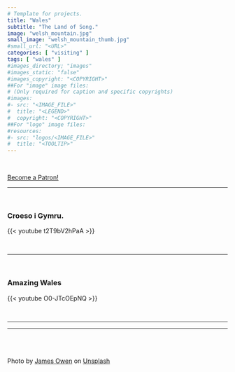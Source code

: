 ```yaml
---
# Template for projects.
title: "Wales"
subtitle: "The Land of Song."
image: "welsh_mountain.jpg"
small_image: "welsh_mountain_thumb.jpg"
#small_url: "<URL>"
categories: [ "visiting" ]
tags: [ "wales" ]
#images_directory; "images"
#images_static: "false"
#images_copyright: "<COPYRIGHT>"
##For "image" image files:
# (Only required for caption and specific copyrights)
#images:
#- src: "<IMAGE_FILE>"
#  title: "<LEGEND>"
#  copyright: "<COPYRIGHT>"
##For "logo" image files:
#resources:
#- src: "logos/<IMAGE_FILE>"
#  title: "<TOOLTIP>"
---
```

<br>

<a href="https://www.patreon.com/bePatron?u=37655427" data-patreon-widget-type="become-patron-button">Become a Patron!</a><script async src="https://c6.patreon.com/becomePatronButton.bundle.js"></script>

---

<br>

### Croeso i Gymru.  

{{< youtube t2T9bV2hPaA >}}  

<br>

---

<br>

### Amazing Wales  

{{< youtube O0-JTcOEpNQ >}}  

<br>

---



---

<br>
<br>
<br>
<span>Photo by <a href="https://unsplash.com/@jhjowen?utm_source=unsplash&amp;utm_medium=referral&amp;utm_content=creditCopyText" data-jzz-gui-player="true">James Owen</a> on <a href="https://unsplash.com/s/photos/wales?utm_source=unsplash&amp;utm_medium=referral&amp;utm_content=creditCopyText" data-jzz-gui-player="true">Unsplash</a></span>
